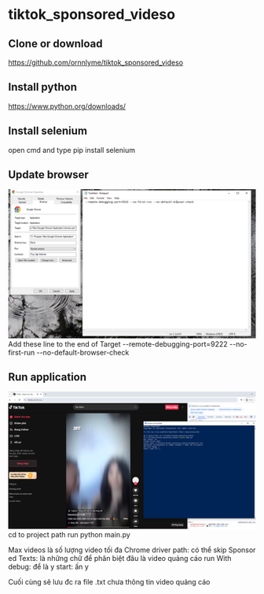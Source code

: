 # tiktok_sponsored_videso

## Clone or download 
https://github.com/ornnlyme/tiktok_sponsored_videso

## Install python
https://www.python.org/downloads/

## Install selenium
open cmd and type
pip install selenium

## Update browser
![step1.PNG](pictures%2Fstep1.PNG)
Add these line to the end of Target
 --remote-debugging-port=9222 --no-first-run --no-default-browser-check

## Run application
![Capture.PNG](pictures%2FCapture.PNG)
cd to project path
run python main.py

Max videos là số lượng video tối đa
Chrome driver path: có thể skip
Sponsor ed Texts: là những chữ để phân biệt đâu là video quảng cáo
run With debug: để là y
start: ấn y

Cuối cùng sẽ lưu đc ra file .txt chưa thông tin video quảng cáo